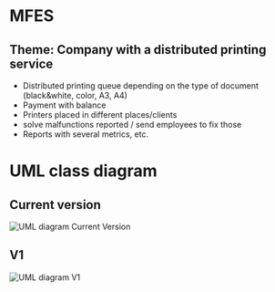 # MFES

## Theme: Company with a distributed printing service
- Distributed printing queue depending on the type of document (black&white, color, A3, A4)
- Payment with balance
- Printers placed in different places/clients
- solve malfunctions reported / send employees to fix those
- Reports with several metrics, etc.



# UML class diagram
## Current version
![UML diagram Current Version](https://imgur.com/7qb32hO.png)

## V1
![UML diagram V1](https://imgur.com/jXrrDmK.png)

